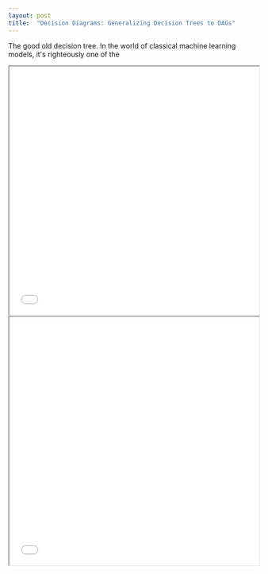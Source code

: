 ```yaml
---
layout: post
title:  "Decision Diagrams: Generalizing Decision Trees to DAGs"
---
```


<!-- Decision trees, extensively used in academics and industry. -->

The good old decision tree. In the world of classical machine learning models, it's righteously one of the

<!-- The "solved" problems (overfitting -> pruning, high variance -> ensembles) -->
<!-- How to build a binary decision tree (interactive example) -->
<!-- Introduce replication (interactive examples, simple & large) -->
<!-- Leads to fragmentation -->
<!-- Decision diagrams -->
<!-- From ROBDDs to ML classification model -->
<!-- Optimal models (from seminal Bert&Dunn 2017) -->
<!-- Optimal BDDs -->
<!-- Optimal Decision Diagrams -->

<iframe id="beard-instance-1" src="/assets/beard/dist/index.html" width="100%" height="500px"></iframe>

<iframe id="beard-instance-2" src="/assets/beard/dist/index.html" width="100%" height="500px"></iframe>

<script type="text/javascript">
    const instance1 = document.getElementById('beard-instance-1')
    instance1.addEventListener('load', () => instance1.contentWindow.beard.render('A+B'))
    const instance2 = document.getElementById('beard-instance-2')
    instance2.addEventListener('load', () => instance2.contentWindow.beard.render('A+B+C'))
</script>